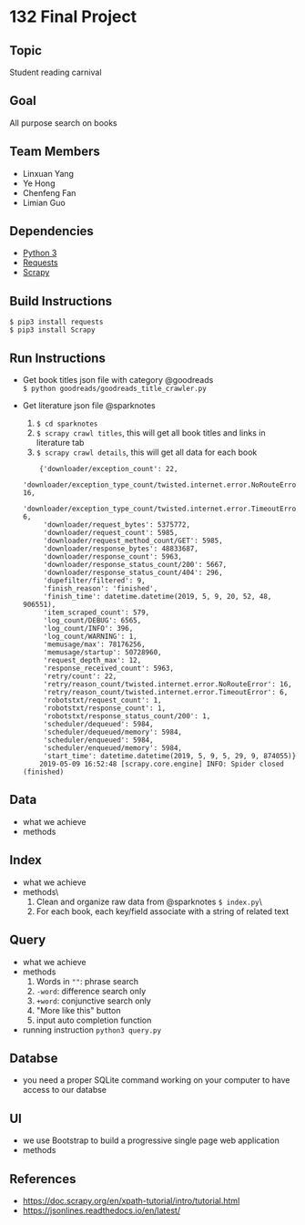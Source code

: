 # 132 Final Project

## Topic
Student reading carnival

## Goal
All purpose search on books

## Team Members 
- Linxuan Yang
- Ye Hong
- Chenfeng Fan 
- Limian Guo 

## Dependencies
- [Python 3](https://www.python.org/)
- [Requests](https://2.python-requests.org//en/master/)
- [Scrapy](https://docs.scrapy.org/en/latest/)

## Build Instructions
```$ pip3 install requests```  
```$ pip3 install Scrapy```

## Run Instructions
- Get book titles json file with category @goodreads  
```$ python goodreads/goodreads_title_crawler.py```

- Get literature json file @sparknotes  
    1. ```$ cd sparknotes```
    2. ```$ scrapy crawl titles```, this will get all book titles and links in literature tab
    3. ```$ scrapy crawl details```, this will get all data for each book

    ```2019-05-09 16:52:48 [scrapy.statscollectors] INFO: Dumping Scrapy stats:
        {'downloader/exception_count': 22,
         'downloader/exception_type_count/twisted.internet.error.NoRouteError': 16,
         'downloader/exception_type_count/twisted.internet.error.TimeoutError': 6,
         'downloader/request_bytes': 5375772,
         'downloader/request_count': 5985,
         'downloader/request_method_count/GET': 5985,
         'downloader/response_bytes': 48833687,
         'downloader/response_count': 5963,
         'downloader/response_status_count/200': 5667,
         'downloader/response_status_count/404': 296,
         'dupefilter/filtered': 9,
         'finish_reason': 'finished',
         'finish_time': datetime.datetime(2019, 5, 9, 20, 52, 48, 906551),
         'item_scraped_count': 579,
         'log_count/DEBUG': 6565,
         'log_count/INFO': 396,
         'log_count/WARNING': 1,
         'memusage/max': 78176256,
         'memusage/startup': 50728960,
         'request_depth_max': 12,
         'response_received_count': 5963,
         'retry/count': 22,
         'retry/reason_count/twisted.internet.error.NoRouteError': 16,
         'retry/reason_count/twisted.internet.error.TimeoutError': 6,
         'robotstxt/request_count': 1,
         'robotstxt/response_count': 1,
         'robotstxt/response_status_count/200': 1,
         'scheduler/dequeued': 5984,
         'scheduler/dequeued/memory': 5984,
         'scheduler/enqueued': 5984,
         'scheduler/enqueued/memory': 5984,
         'start_time': datetime.datetime(2019, 5, 9, 5, 29, 9, 874055)}
        2019-05-09 16:52:48 [scrapy.core.engine] INFO: Spider closed (finished)
    ```
## Data
- what we achieve
- methods

## Index
- what we achieve
- methods\
  1. Clean and organize raw data from @sparknotes ```$ index.py```\
  2. For each book, each key/field associate with a string of related text

## Query
- what we achieve
- methods
    1. Words in ```""```: phrase search
    2. ```-word```: difference search only
    3. ```+word```: conjunctive search only
    4. "More like this" button
    5. input auto completion function
- running instruction
```python3 query.py```
## Databse
- you need a proper SQLite command working on your computer to have
access to our databse
## UI
- we use Bootstrap to build a progressive single page web application
- methods


## References
- https://doc.scrapy.org/en/xpath-tutorial/intro/tutorial.html
- https://jsonlines.readthedocs.io/en/latest/


